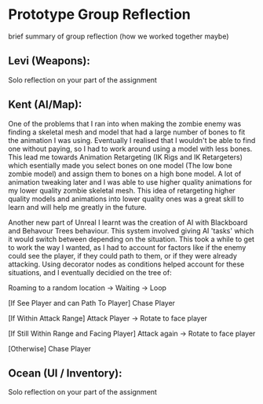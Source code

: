 # Prototype Group Reflection 

brief summary of group reflection (how we worked together maybe)

## Levi (Weapons):

Solo reflection on your part of the assignment 

## Kent (AI/Map):

One of the problems that I ran into when making the zombie enemy was finding a skeletal mesh and model that had a large number of bones to fit the animation I was using. Eventually I realised that I wouldn't be able to find one without paying, so I had to work around using a model with less bones. This lead me towards Animation Retargeting (IK Rigs and IK Retargeters) which esentially made you select bones on one model (The low bone zombie model) and assign them to bones on a high bone model. A lot of animation tweaking later and I was able to use higher quality animations for my lower quality zombie skeletal mesh. This idea of retargeting higher quality models and animations into lower quality ones was a great skill to learn and will help me greatly in the future. 

Another new part of Unreal I learnt was the creation of AI with Blackboard and Behavour Trees behaviour. This system involved giving AI 'tasks' which it would switch between depending on the situation. This took a while to get to work the way I wanted, as I had to account for factors like if the enemy could see the player, if they could path to them, or if they were already attacking. Using decorator nodes as conditions helped account for these situations, and I eventually decidied on the tree of:

Roaming to a random location -> Waiting -> Loop

[If See Player and can Path To Player] Chase Player

[If Within Attack Range] Attack Player -> Rotate to face player

[If Still Within Range and Facing Player] Attack again -> Rotate to face player

[Otherwise] Chase Player


## Ocean (UI / Inventory):

Solo reflection on your part of the assignment 






